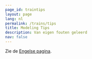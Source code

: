 ```yaml
---
page_id: traintips
layout: page
lang: nl
permalink: /trains/tips
title: Modeling Tips
description: Van eigen fouten geleerd
nav: false
---
```


Zie de <a href="../../trains/tips.html">Engelse pagina</a>.
